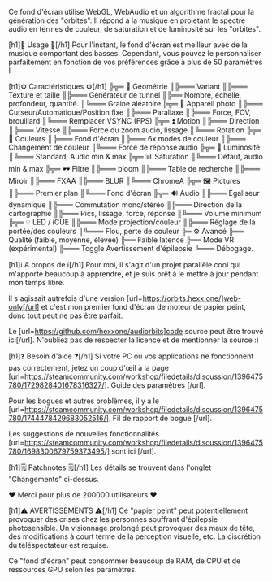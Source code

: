 Ce fond d'écran utilise WebGL, WebAudio et un algorithme fractal pour la génération des "orbites". Il répond à la musique en projetant le spectre audio en termes de couleur, de saturation et de luminosité sur les "orbites".

[h1]🧬 Usage 🧬[/h1]
Pour l'instant, le fond d'écran est meilleur avec de la musique comportant des basses.
Cependant, vous pouvez le personnaliser parfaitement en fonction de vos préférences grâce à plus de 50 paramètres !

[h1]⚙️ Caractéristiques ⚙️[/h1]
╠╦═ 📐 Géométrie
║╠═══ Variant
║╠═══ Texture et taille
║╠═══ Générateur de tunnel
║╠══ Nombre, échelle, profondeur, quantité.
║╚═══ Graine aléatoire
╠╦═ 🎥 Appareil photo
║╠═══ Curseur/Automatique/Position fixe
║╠═══ Parallaxe
║╠═══ Force, FOV, brouillard
║╚═══ Remplacer VSYNC (FPS)
╠╦═ ⏫ Motion
║╠═══ Direction
║╠═══ Vitesse
║╠═══ Force du zoom audio, lissage
║╚═══ Rotation
╠╦═ 🌈 Couleurs
║╠═══ Fond d'écran
║╠═══ 6x modes de couleur
║╠═══ Changement de couleur
║╚═══ Force de réponse audio
╠╦═ 🔆 Luminosité
║╚═══ Standard, Audio min & max
╠╦═ 📊 Saturation
║╚═══ Défaut, audio min & max
╠╦═ 🕶 Filtre
║╠═══ bloom
║╠═══ Table de recherche
║╠═══ Miroir
║╠═══ FXAA
║╠═══ BLUR
║╚═══ ChromeA
╠╦═ 🖼 Pictures
║╠═══ Premier plan
║╚═══ Fond d'écran
╠╦═ 🔊 Audio
║╠═══ Égaliseur dynamique
║╠═══ Commutation mono/stéréo
║╠═══ Direction de la cartographie
║╠═══ Pics, lissage, force, réponse
║╚═══ Volume minimum
╠╦═ 💡 LED / iCUE
║╠═══ Mode projection/couleur
║╠═══ Réglage de la portée/des couleurs
║╚═══ Flou, perte de couleur
╠═ ⚙️ Avancé
╠══ Qualité (faible, moyenne, élevée)
╠══ Faible latence
╠══ Mode VR (expérimental)
╠═══ Toggle Avertissement d'épilepsie
╚═══ Débogage.

[h1]ℹ️ A propos de ℹ️[/h1]
Pour moi, il s'agit d'un projet parallèle cool qui m'apporte beaucoup à apprendre, et je suis prêt à le mettre à jour pendant mon temps libre.

Il s'agissait autrefois d'une version [url=https://orbits.hexx.one/]web-only[/url] et c'est mon premier fond d'écran de moteur de papier peint, donc tout peut ne pas être parfait.

Le [url=https://github.com/hexxone/audiorbits]code source peut être trouvé ici[/url]. N'oubliez pas de respecter la licence et de mentionner la source :)

[h1]❓ Besoin d'aide ❓[/h1]
Si votre PC ou vos applications ne fonctionnent pas correctement, jetez un coup d'œil à la page [url=https://steamcommunity.com/workshop/filedetails/discussion/1396475780/1729828401678316327/]. Guide des paramètres [/url].

Pour les bogues et autres problèmes, il y a le [url=https://steamcommunity.com/workshop/filedetails/discussion/1396475780/1744478429683052516/]. Fil de rapport de bogue [/url].

Les suggestions de nouvelles fonctionnalités [url=https://steamcommunity.com/workshop/filedetails/discussion/1396475780/1698300679759373495/] sont ici [/url].

[h1]🗒 Patchnotes 🗒[/h1]
Les détails se trouvent dans l'onglet "Changements" ci-dessus.

❤️ Merci pour plus de 200000 utilisateurs ❤️

[h1]⚠️ AVERTISSEMENTS ⚠️[/h1]
Ce "papier peint" peut potentiellement provoquer des crises chez les personnes souffrant d'épilepsie photosensible.
Un visionnage prolongé peut provoquer des maux de tête, des modifications à court terme de la perception visuelle, etc.
La discrétion du téléspectateur est requise.

Ce "fond d'écran" peut consommer beaucoup de RAM, de CPU et de ressources GPU selon les paramètres.
